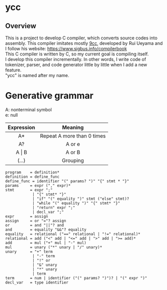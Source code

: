 # ycc

## Overview
This is a project to develop C compiler, which converts source codes into assembly. This compiler imitates mostly  [9cc](https://github.com/rui314/9cc), developed by Rui Ueyama and I follow his website: https://www.sigbus.info/compilerbook  
This C compiler is written by C, so my current goal is compiling itself.  
I develop this compiler incrementally. In other words, I write code of tokenizer, parser, and code generator little by little when I add a new feature.  
"ycc" is named after my name. 

# Generative grammar

A: nonterminal symbol  
e: null

| Expression |          Meaning           |
| :--------: | :------------------------: |
|     A*     | Repeat A more than 0 times |
|     A?     |           A or e           |
|   A \| B   |           A or B           |
|   (...)    |          Grouping          |

```
program    = definition*
definition = define_func
define_func = identifier "(" params? ")" "{" stmt * "}"
params     = expr ("," expr)*
stmt       = expr ";"
            | "{" stmt* "}"
            | "if" "(" equality ")" stmt ("else" stmt)?
            | "while "(" equality ")" "{" stmt* "}"
            | "return" expr ";"
            | decl_var ";"
expr       = assign
assign     = or "="? assign
or         = and "||"? and
and        = equality "&&"? equality
equality   = relational ("==" relational | "!=" relational)*
relational = add ("<" add | "<=" add | ">" add | ">= add)*
add        = mul ("+" mul | "-" mul)
mul        = unary ("*" unary | "/" unary)*
unary      = "+" term
            | "-" term
            | "!" or
            | "&" unary
            | "*" unary
            | term
term       = num | identifier ("(" params? ")")? | "(" expr ")"
decl_var   = type identifier
```
